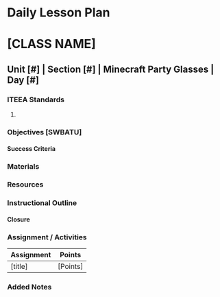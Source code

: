# Daily Lesson Plan

# [CLASS NAME]

## Unit [#] | Section [#] | Minecraft Party Glasses | Day [#]

### ITEEA Standards
  1.

### Objectives [SWBATU]

#### Success Criteria

### Materials

### Resources

### Instructional Outline

#### Closure

### Assignment / Activities

| Assignment  | Points |
| ------------- | ------------- |
| [title]  | [Points]   |

### Added Notes
